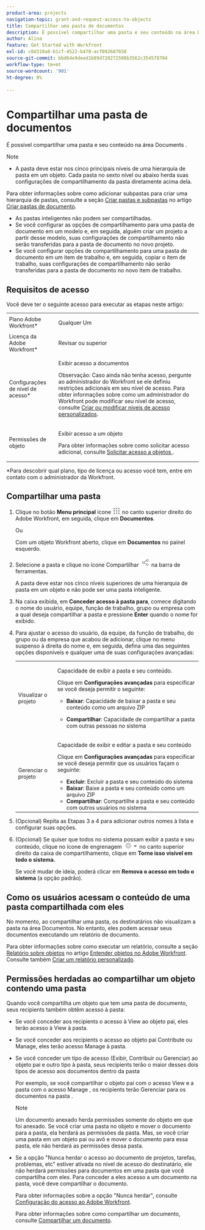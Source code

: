 ```yaml
---
product-area: projects
navigation-topic: grant-and-request-access-to-objects
title: Compartilhar uma pasta de documentos
description: É possível compartilhar uma pasta e seu conteúdo na área Documents .
author: Alina
feature: Get Started with Workfront
exl-id: c0d318a8-b1cf-4522-b478-acf092687658
source-git-commit: bbd64e9deed1b89d720272508b3562c354578704
workflow-type: tm+mt
source-wordcount: '901'
ht-degree: 0%

---
```


# Compartilhar uma pasta de documentos

É possível compartilhar uma pasta e seu conteúdo na área Documents .

>[!NOTE]
>
>* A pasta deve estar nos cinco principais níveis de uma hierarquia de pasta em um objeto. Cada pasta no sexto nível ou abaixo herda suas configurações de compartilhamento da pasta diretamente acima dela.
>
>  Para obter informações sobre como adicionar subpastas para criar uma hierarquia de pastas, consulte a seção [Criar pastas e subpastas](../../documents/organizing-documents/create-documents-folder.md#creating-folders) no artigo [Criar pastas de documento](../../documents/organizing-documents/create-documents-folder.md).
>
>* As pastas inteligentes não podem ser compartilhadas.
>* Se você configurar as opções de compartilhamento para uma pasta de documento em um modelo e, em seguida, alguém criar um projeto a partir desse modelo, suas configurações de compartilhamento não serão transferidas para a pasta de documento no novo projeto.
>* Se você configurar opções de compartilhamento para uma pasta de documento em um item de trabalho e, em seguida, copiar o item de trabalho, suas configurações de compartilhamento não serão transferidas para a pasta de documento no novo item de trabalho.
>


## Requisitos de acesso

<!--drafted for P&P
(I am putting Contributor and higher here because this is what I found in testing. Normally, Review equals Light but I found out that Contributor can also have manage rights to documents and can share them.)

<table style="table-layout:auto"> 
 <col> 
 <col> 
 <tbody> 
  <tr> 
   <td role="rowheader">Adobe Workfront plan*</td> 
   <td> <p>Any</p> </td> 
  </tr> 
  <tr> 
   <td role="rowheader">Adobe Workfront license*</td> 
   <td> <p>Current license: Contributor or higher</p> 
   Or
   <p>Legacy license: Review or higher</p>
      </td> 
  </tr> 
  <tr> 
   <td role="rowheader">Access level configurations*</td> 
   <td> <p>View access to Documents</p> <p><b>NOTE</b>
   
   If you still don't have access, ask your Workfront administrator if they set additional restrictions in your access level. For information on how a Workfront administrator can modify your access level, see <a href="../../administration-and-setup/add-users/configure-and-grant-access/create-modify-access-levels.md" class="MCXref xref">Create or modify custom access levels</a>.</p> </td> 
  </tr> 
  <tr data-mc-conditions=""> 
   <td role="rowheader">Object permissions</td> 
   <td> <p>View access to an object</p> <p>For information on requesting additional access, see <a href="../../workfront-basics/grant-and-request-access-to-objects/request-access.md" class="MCXref xref">Request access to objects </a>.</p> </td> 
  </tr> 
 </tbody> 
</table>
-->

Você deve ter o seguinte acesso para executar as etapas neste artigo:

<table style="table-layout:auto"> 
 <col> 
 <col> 
 <tbody> 
  <tr> 
   <td role="rowheader">Plano Adobe Workfront*</td> 
   <td> <p>Qualquer Um</p> </td> 
  </tr> 
  <tr> 
   <td role="rowheader">Licença da Adobe Workfront*</td> 
   <td> <p>Revisar ou superior</p> </td> 
  </tr> 
  <tr> 
   <td role="rowheader">Configurações de nível de acesso*</td> 
   <td> <p>Exibir acesso a documentos</p> <p>Observação: Caso ainda não tenha acesso, pergunte ao administrador do Workfront se ele definiu restrições adicionais em seu nível de acesso. Para obter informações sobre como um administrador do Workfront pode modificar seu nível de acesso, consulte <a href="../../administration-and-setup/add-users/configure-and-grant-access/create-modify-access-levels.md" class="MCXref xref">Criar ou modificar níveis de acesso personalizados</a>.</p> </td> 
  </tr> 
  <tr data-mc-conditions=""> 
   <td role="rowheader">Permissões de objeto</td> 
   <td> <p>Exibir acesso a um objeto</p> <p>Para obter informações sobre como solicitar acesso adicional, consulte <a href="../../workfront-basics/grant-and-request-access-to-objects/request-access.md" class="MCXref xref">Solicitar acesso a objetos </a>.</p> </td> 
  </tr> 
 </tbody> 
</table>

&#42;Para descobrir qual plano, tipo de licença ou acesso você tem, entre em contato com o administrador da Workfront.

## Compartilhar uma pasta

1. Clique no botão **Menu principal** ícone ![](assets/main-menu-icon.png) no canto superior direito do Adobe Workfront, em seguida, clique em **Documentos**.

   Ou

   Com um objeto Workfront aberto, clique em **Documentos** no painel esquerdo.

1. Selecione a pasta e clique no ícone Compartilhar ![](assets/share-icon.png) na barra de ferramentas.

   A pasta deve estar nos cinco níveis superiores de uma hierarquia de pasta em um objeto e não pode ser uma pasta inteligente.

1. Na caixa exibida, em **Conceder acesso à pasta para**, comece digitando o nome do usuário, equipe, função de trabalho, grupo ou empresa com a qual deseja compartilhar a pasta e pressione **Enter** quando o nome for exibido.
1. Para ajustar o acesso do usuário, da equipe, da função de trabalho, do grupo ou da empresa que acabou de adicionar, clique no menu suspenso à direita do nome e, em seguida, defina uma das seguintes opções disponíveis e qualquer uma de suas configurações avançadas:

   <table style="table-layout:auto"> 
    <col> 
    <col> 
    <tbody> 
     <tr> 
      <td role="rowheader">Visualizar o projeto</td> 
      <td> <p>Capacidade de exibir a pasta e seu conteúdo.</p> <p>Clique em <strong>Configurações avançadas</strong> para especificar se você deseja permitir o seguinte:</p> 
       <ul> 
        <li><strong>Baixar</strong>: Capacidade de baixar a pasta e seu conteúdo como um arquivo ZIP</li> 
        <li> <p><strong>Compartilhar</strong>: Capacidade de compartilhar a pasta com outras pessoas no sistema</p> </li> 
       </ul> </td> 
     </tr> 
     <tr> 
      <td role="rowheader">Gerenciar o projeto</td> 
      <td> <p>Capacidade de exibir e editar a pasta e seu conteúdo</p> <p>Clique em <strong>Configurações avançadas</strong> para especificar se você deseja permitir que os usuários façam o seguinte:</p> 
       <ul> 
        <li><strong>Excluir</strong>: Excluir a pasta e seu conteúdo do sistema</li> 
        <li><b>Baixar</b>: Baixe a pasta e seu conteúdo como um arquivo ZIP</li> 
        <li><strong>Compartilhar</strong>: Compartilhe a pasta e seu conteúdo com outros usuários no sistema</li> 
       </ul> </td> 
     </tr> 
    </tbody> 
   </table>

1. (Opcional) Repita as Etapas 3 a 4 para adicionar outros nomes à lista e configurar suas opções.
1. (Opcional) Se quiser que todos no sistema possam exibir a pasta e seu conteúdo, clique no ícone de engrenagem ![](assets/gear-icon-settings-with-dn-arrow.jpg) no canto superior direito da caixa de compartilhamento, clique em **Torne isso visível em todo o sistema.**

   Se você mudar de ideia, poderá clicar em **Remova o acesso em todo o sistema** (a opção padrão).

## Como os usuários acessam o conteúdo de uma pasta compartilhada com eles

<!--
<p style="color: #ff1493;" data-mc-conditions="QuicksilverOrClassic.Draft mode">Delete these 2 paragraphs when the story &nbsp;<a href="https://hub.workfront.com/task/622f8d6f000897c9a4a11bdfd9b2cf34/overview">Handle email notification content when a folder is shared</a> goes to Preview:</p>
-->

No momento, ao compartilhar uma pasta, os destinatários não visualizam a pasta na área Documentos. No entanto, eles podem acessar seus documentos executando um relatório de documento.

Para obter informações sobre como executar um relatório, consulte a seção [Relatório sobre objetos](../../workfront-basics/navigate-workfront/workfront-navigation/understand-objects.md#reporting-on-objects) no artigo [Entender objetos no Adobe Workfront](../../workfront-basics/navigate-workfront/workfront-navigation/understand-objects.md). Consulte também [Criar um relatório personalizado](../../reports-and-dashboards/reports/creating-and-managing-reports/create-custom-report.md).

<!--
<div class="preview" data-mc-conditions="QuicksilverOrClassic.Draft mode">
<p>Workfront sends a notification email when someone shares a document folder on an object with a user or a team. To access the folder from the email, recipients can click the folder title or the "See it in Workfront" link.</p> <note type="note">
<ul class="preview">
<li> <p>The email notification "Someone shares an object with me" or "Someone shares an object with my team" must be enabled in order for a user or team to receive a notification email about a shared folder.</p> </li>
<li> <p>When someone shares a document folder from the global Documents area, the links in the notification email take the recipient to the global Documents area. Because folders in this area are private, the shared folder is not displayed there, but the recipient can access its documents by creating a document report. </p> <p>For information about running a report, see the section <a href="../../workfront-basics/navigate-workfront/workfront-navigation/understand-objects.md#reporting-on-objects" class="MCXref xref">Report on objects</a> in the article <a href="../../workfront-basics/navigate-workfront/workfront-navigation/understand-objects.md" class="MCXref xref">Understand objects in Adobe Workfront</a>. Also see <a href="../../reports-and-dashboards/reports/creating-and-managing-reports/create-custom-report.md" class="MCXref xref">Create a custom report</a>.</p> </li>
<li> <p>Currently, it is not possible to share folders with external users.</p> </li>
</ul>
</note>
</div>
-->

## Permissões herdadas ao compartilhar um objeto contendo uma pasta

Quando você compartilha um objeto que tem uma pasta de documento, seus recipients também obtêm acesso à pasta:

* Se você conceder aos recipients o acesso à View ao objeto pai, eles terão acesso à View à pasta.
* Se você conceder aos recipients o acesso ao objeto pai Contribute ou Manage, eles terão acesso Manage à pasta.
* Se você conceder um tipo de acesso (Exibir, Contribuir ou Gerenciar) ao objeto pai e outro tipo à pasta, seus recipients terão o maior desses dois tipos de acesso aos documentos dentro da pasta

   Por exemplo, se você compartilhar o objeto pai com o acesso View e a pasta com o acesso Manage , os recipients terão Gerenciar para os documentos na pasta .

   >[!NOTE]
   >
   >Um documento anexado herda permissões somente do objeto em que foi anexado. Se você criar uma pasta no objeto e mover o documento para a pasta, ela herdará as permissões da pasta. Mas, se você criar uma pasta em um objeto pai ou avô e mover o documento para essa pasta, ele não herdará as permissões dessa pasta.

* Se a opção &quot;Nunca herdar o acesso ao documento de projetos, tarefas, problemas, etc&quot; estiver ativada no nível de acesso do destinatário, ele não herdará permissões para documentos em uma pasta que você compartilha com eles. Para conceder a eles acesso a um documento na pasta, você deve compartilhar o documento.

   Para obter informações sobre a opção &quot;Nunca herdar&quot;, consulte [Configuração do acesso ao Adobe Workfront](../../administration-and-setup/add-users/configure-and-grant-access/configure-access.md).

   Para obter informações sobre como compartilhar um documento, consulte [Compartilhar um documento](../../workfront-basics/grant-and-request-access-to-objects/document-permissions.md).
